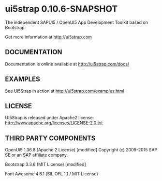 ui5strap 0.10.6-SNAPSHOT
===============

The independent SAPUI5 / OpenUI5 App Development Toolkit based on Bootstrap.

Get more information at http://ui5strap.com

DOCUMENTATION
-------------

Documentation is online available at http://ui5strap.com/docs/

EXAMPLES
--------

See Ui5Strap in action at http://ui5strap.com/examples.html

LICENSE
-------

UI5Strap is released under Apache2 license: http://www.apache.org/licenses/LICENSE-2.0.txt

THIRD PARTY COMPONENTS
----------------------

OpenUi5 1.36.8 (Apache 2 License) [modified]
Copyright (c) 2009-2015 SAP SE or an SAP affiliate company.

Bootstrap 3.3.6 (MIT License) [modified]

Font Awesome 4.6.1 (SIL OFL 1.1 / MIT License)